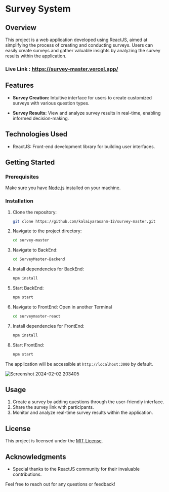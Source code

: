 # Survey System

## Overview

This project is a web application developed using ReactJS, aimed at simplifying the process of creating and conducting surveys. Users can easily create surveys and gather valuable insights by analyzing the survey results within the application.

### Live Link : https://survey-master.vercel.app/

## Features

- **Survey Creation:** Intuitive interface for users to create customized surveys with various question types.
  
- **Survey Results:** View and analyze survey results in real-time, enabling informed decision-making.

## Technologies Used

- ReactJS: Front-end development library for building user interfaces.
  
## Getting Started

### Prerequisites

Make sure you have [Node.js](https://nodejs.org/) installed on your machine.

### Installation

1. Clone the repository:

   ```bash
   git clone https://github.com/kalaiyarasanm-12/survey-master.git
   ```

2. Navigate to the project directory:

   ```bash
   cd survey-master
   ```
3. Navigate to  BackEnd:
   ```bash
   cd SurveyMaster-Backend
   ```
3. Install dependencies for BackEnd:

   ```bash
   npm install
   ```

4. Start BackEnd:

   ```bash
   npm start
   ```
5. Navigate to FrontEnd:
   Open in another Terminal
   ```bash
   cd surveymaster-react
   ```
6. Install dependencies for FrontEnd: 

   ```bash
   npm install
   ```
7. Start FrontEnd:

   ```bash
   npm start
   ```

The application will be accessible at `http://localhost:3000` by default.

![Screenshot 2024-02-02 203405](https://github.com/kalaiyarasanm-12/survey-master/assets/90094168/6ec93269-a8df-42c4-a55f-99b5ef7652df)


## Usage

1. Create a survey by adding questions through the user-friendly interface.
2. Share the survey link with participants.
3. Monitor and analyze real-time survey results within the application.


## License

This project is licensed under the [MIT License](LICENSE).

## Acknowledgments

- Special thanks to the ReactJS community for their invaluable contributions.

Feel free to reach out for any questions or feedback!
